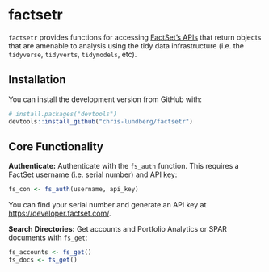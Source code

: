 
<!-- README.md is generated from README.Rmd. Please edit that file -->

# factsetr

<!-- badges: start -->

<!-- badges: end -->

`factsetr` provides functions for accessing [FactSet’s
APIs](https://developer.factset.com/api-catalog) that return objects
that are amenable to analysis using the tidy data infrastructure
(i.e. the `tidyverse`, `tidyverts`, `tidymodels`, etc).

## Installation

You can install the development version from GitHub with:

``` r
# install.packages("devtools")
devtools::install_github("chris-lundberg/factsetr")
```

## Core Functionality

**Authenticate:** Authenticate with the `fs_auth` function. This
requires a FactSet username (i.e. serial number) and API key:

``` r
fs_con <- fs_auth(username, api_key)
```

You can find your serial number and generate an API key at
<https://developer.factset.com/>.

**Search Directories:** Get accounts and Portfolio Analytics or SPAR
documents with `fs_get`:

``` r
fs_accounts <- fs_get()
fs_docs <- fs_get()
```
